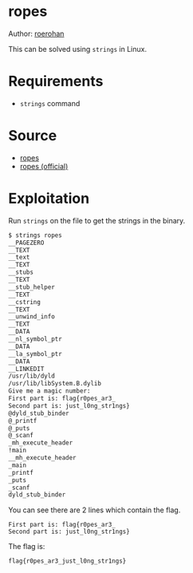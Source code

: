 # ropes

Author: [roerohan](https://github.com/roerohan)

This can be solved using `strings` in Linux.

# Requirements

- `strings` command

# Source

- [ropes](./ropes)
- [ropes (official)](https://redpwn.storage.googleapis.com/uploads/b896a5f99065a7df18d6ab3c6296c79f51f73ab0de3466944e08cbd2be4953fb/ropes)

# Exploitation

Run `strings` on the file to get the strings in the binary.

```bash
$ strings ropes
__PAGEZERO
__TEXT
__text
__TEXT
__stubs
__TEXT
__stub_helper
__TEXT
__cstring
__TEXT
__unwind_info
__TEXT
__DATA
__nl_symbol_ptr
__DATA
__la_symbol_ptr
__DATA
__LINKEDIT
/usr/lib/dyld
/usr/lib/libSystem.B.dylib
Give me a magic number: 
First part is: flag{r0pes_ar3_
Second part is: just_l0ng_str1ngs}
@dyld_stub_binder
@_printf
@_puts
@_scanf
_mh_execute_header
!main
__mh_execute_header
_main
_printf
_puts
_scanf
dyld_stub_binder
```

You can see there are 2 lines which contain the flag.

```
First part is: flag{r0pes_ar3_
Second part is: just_l0ng_str1ngs}
```

The flag is:

```
flag{r0pes_ar3_just_l0ng_str1ngs}